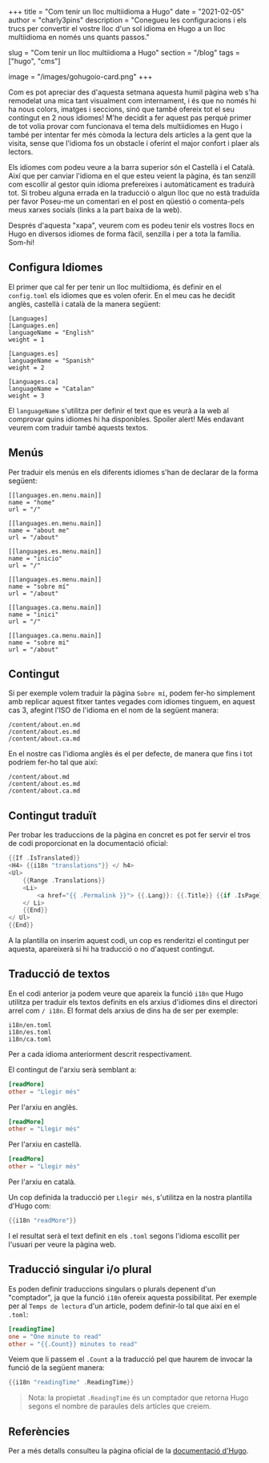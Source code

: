+++
title = "Com tenir un lloc multiidioma a Hugo"
date = "2021-02-05"
author = "charly3pins"
description = "Conegueu les configuracions i els trucs per convertir el vostre lloc d'un sol idioma en Hugo a un lloc multiidioma en només uns quants passos."

slug = "Com tenir un lloc multiidioma a Hugo"
section = "/blog"
tags = ["hugo", "cms"]

image = "/images/gohugoio-card.png"
+++

Com es pot apreciar des d'aquesta setmana aquesta humil pàgina web s'ha remodelat una mica tant visualment com internament, i és que no només hi ha nous colors, imatges i seccions, sinó que també ofereix tot el seu contingut en 2 nous idiomes! M'he decidit a fer aquest pas perquè primer de tot volia provar com funcionava el tema dels multiidiomes en Hugo i també per intentar fer més còmoda la lectura dels articles a la gent que la visita, sense que l'idioma fos un obstacle i oferint el major confort i plaer als lectors.

Els idiomes com podeu veure a la barra superior són el Castellà i el Català. Així que per canviar l'idioma en el que esteu veient la pàgina, és tan senzill com escollir al gestor quin idioma prefereixes i automàticament es traduirà tot. Si trobeu alguna errada en la traducció o algun lloc que no està traduïda per favor Poseu-me un comentari en el post en qüestió o comenta-pels meus xarxes socials (links a la part baixa de la web).

Després d'aquesta "xapa", veurem com es podeu tenir els vostres llocs en Hugo en diversos idiomes de forma fàcil, senzilla i per a tota la família. Som-hi!

## Configura Idiomes

El primer que cal fer per tenir un lloc multiidioma, és definir en el `config.toml` els idiomes que es volen oferir. En el meu cas he decidit anglès, castellà i català de la manera següent:
```vim
[Languages]
[Languages.en]
languageName = "English"
weight = 1

[Languages.es]
languageName = "Spanish"
weight = 2

[Languages.ca]
languageName = "Catalan"
weight = 3
```
El `languageName` s'utilitza per definir el text que es veurà a la web al comprovar quins idiomes hi ha disponibles. Spoiler alert! Més endavant veurem com traduir també aquests textos.

## Menús

Per traduir els menús en els diferents idiomes s'han de declarar de la forma següent:
```vim
[[languages.en.menu.main]]
name = "home"
url = "/"

[[languages.en.menu.main]]
name = "about me"
url = "/about"

[[languages.es.menu.main]]
name = "inicio"
url = "/"

[[languages.es.menu.main]]
name = "sobre mí"
url = "/about"

[[languages.ca.menu.main]]
name = "inici"
url = "/"

[[languages.ca.menu.main]]
name = "sobre mi"
url = "/about"
```

## Contingut

Si per exemple volem traduir la pàgina `Sobre mí`, podem fer-ho simplement amb replicar aquest fitxer tantes vegades com idiomes tinguem, en aquest cas 3, afegint l'ISO de l'idioma en el nom de la següent manera:
```vim
/content/about.en.md
/content/about.es.md
/content/about.ca.md
```
En el nostre cas l'idioma anglès és el per defecte, de manera que fins i tot podríem fer-ho tal que així:
```vim
/content/about.md
/content/about.es.md
/content/about.ca.md
```

## Contingut traduït

Per trobar les traduccions de la pàgina en concret es pot fer servir el tros de codi proporcionat en la documentació oficial:
```go
{{If .IsTranslated}}
<H4> {{i18n "translations"}} </ h4>
<Ul>
    {{Range .Translations}}
    <Li>
        <a href="{{ .Permalink }}"> {{.Lang}}: {{.Title}} {{if .IsPage}} ({{i18n "wordCount".}}) {{end}} < / a>
    </ Li>
    {{End}}
</ Ul>
{{End}}
```

A la plantilla on inserim aquest codi, un cop es renderitzi el contingut per aquesta, apareixerà si hi ha traducció o no d'aquest contingut.

## Traducció de textos

En el codi anterior ja podem veure que apareix la funció `i18n` que Hugo utilitza per traduir els textos definits en els arxius d'idiomes dins el directori arrel com `/ i18n`. El format dels arxius de dins ha de ser per exemple:
```vim
i18n/en.toml
i18n/es.toml
i18n/ca.toml
```
Per a cada idioma anteriorment descrit respectivament.

El contingut de l'arxiu serà semblant a:
```toml
[readMore]
other = "Llegir més"
```
Per l'arxiu en anglès.
```toml
[readMore]
other = "Llegir més"
```
Per l'arxiu en castellà.
```toml
[readMore]
other = "Llegir més"
```
Per l'arxiu en català.

Un cop definida la traducció per `Llegir més`, s'utilitza en la nostra plantilla d'Hugo com:
```go
{{i18n "readMore"}}
```

I el resultat serà el text definit en els `.toml` segons l'idioma escollit per l'usuari per veure la pàgina web.

## Traducció singular i/o plural

Es poden definir traduccions singulars o plurals depenent d'un "comptador", ja que la funció `i18n` ofereix aquesta possibilitat. Per exemple per al `Temps de lectura` d'un article, podem definir-lo tal que així en el `.toml`:
```toml
[readingTime]
one = "One minute to read"
other = "{{.Count}} minutes to read"
```

Veiem que li passem el `.Count` a la traducció pel que haurem de invocar la funció de la següent manera:
```go
{{i18n "readingTime" .ReadingTime}}
```
> Nota: la propietat `.ReadingTime` és un comptador que retorna Hugo segons el nombre de paraules dels articles que creiem.

## Referències
 
Per a més detalls consulteu la pàgina oficial de la [documentació d'Hugo](https://gohugo.io/content-management/multilingual/).